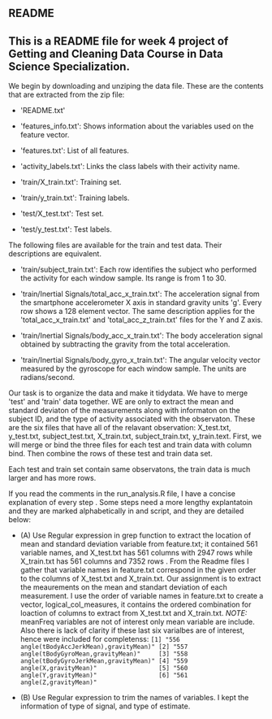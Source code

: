 ## README
## This is a README file for week 4 project of Getting and Cleaning Data Course in Data Science Specialization.

We begin by downloading and unziping the data file.  These are the contents that are extracted from the zip file:
- 'README.txt'

- 'features_info.txt': Shows information about the variables used on the feature vector.

- 'features.txt': List of all features.

- 'activity_labels.txt': Links the class labels with their activity name.

- 'train/X_train.txt': Training set.

- 'train/y_train.txt': Training labels.

- 'test/X_test.txt': Test set.

- 'test/y_test.txt': Test labels.

The following files are available for the train and test data. Their descriptions are equivalent. 

- 'train/subject_train.txt': Each row identifies the subject who performed the activity for each window sample. Its range is from 1 to 30. 

- 'train/Inertial Signals/total_acc_x_train.txt': The acceleration signal from the smartphone accelerometer X axis in standard gravity units 'g'. Every row shows a 128 element vector. The same description applies for the 'total_acc_x_train.txt' and 'total_acc_z_train.txt' files for the Y and Z axis. 

- 'train/Inertial Signals/body_acc_x_train.txt': The body acceleration signal obtained by subtracting the gravity from the total acceleration. 

- 'train/Inertial Signals/body_gyro_x_train.txt': The angular velocity vector measured by the gyroscope for each window sample. The units are radians/second. 

Our task is to organize the data and make it tidydata.  We have to merge 'test' and 'train' data together.  WE are only to extract the mean and standard deviaton of the measurements along with informaton on the subject ID, and the type of activity associated with the observaton.  These are the six files that have all of the relavant observation: X_test.txt, y_test.txt, subject_test.txt, X_train.txt, subject_train.txt, y_train.text.  First, we will merge or bind the three files for each test and train data with column bind.  Then combine the rows of these test and train data set.

Each test and train set contain same observatons, the train data is much larger and has more rows.

 
   If you read the comments in the run_analysis.R file, I have a concise explanation of every step .  Some steps need a more lengthy explantatoin and they are marked alphabetically in and script, and they are detailed below:
    
 - (A) Use Regular expression in grep function to extract the location of mean and standard deviation variable from feature.txt; it contained 561 variable names, and X_test.txt has 561 columns with 2947 rows while X_train.txt has 561 columns and 7352 rows .  From the Readme files I gather that variable names in feature.txt correspond in the given order to the columns of X_test.txt and X_train.txt.  Our assignment is to extract the meaurements on the mean and standart deviation of each measurement. I use the order of variable names in feature.txt to create a vector, logical_col_measures, it contains the  ordered combination for loaction of columns to extract from X_test.txt and X_train.txt.  *NOTE:* meanFreq variables are not of interest only mean variable are include.  Also there is lack of clarity if these last six varialbes are of interest, hence were included for completenss: `
    [1] "556 angle(tBodyAccJerkMean),gravityMean)"
    [2] "557 angle(tBodyGyroMean,gravityMean)"    
    [3] "558 angle(tBodyGyroJerkMean,gravityMean)"
    [4] "559 angle(X,gravityMean)"                
    [5] "560 angle(Y,gravityMean)"                
    [6] "561 angle(Z,gravityMean)" `

 - (B) Use Regular expression to trim the names of variables.  I kept the information of type of signal, and type of estimate. 
